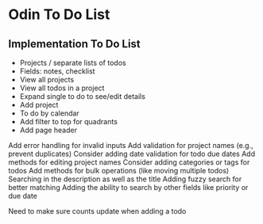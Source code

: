 # Odin To Do List



## Implementation To Do List

- Projects / separate lists of todos
- Fields: notes, checklist
- View all projects
- View all todos in a project
- Expand single to do to see/edit details
- Add project
- To do by calendar
- Add filter to top for quadrants
- Add page header


Add error handling for invalid inputs
Add validation for project names (e.g., prevent duplicates)
Consider adding date validation for todo due dates
Add methods for editing project names
Consider adding categories or tags for todos
Add methods for bulk operations (like moving multiple todos)
Searching in the description as well as the title
Adding fuzzy search for better matching
Adding the ability to search by other fields like priority or due date

Need to make sure counts update when adding a todo
